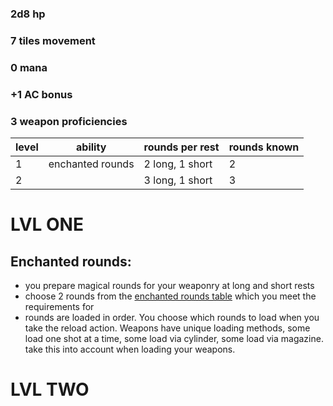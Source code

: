 ### 2d8 hp

### 7 tiles movement

### 0 mana 

### +1 AC bonus

### 3 weapon proficiencies 

| level | ability | rounds per rest | rounds known |
| --- | --- | --- | --- |
| 1 | enchanted rounds | 2 long, 1 short | 2 |
| 2 |  | 3 long, 1 short | 3 |

# LVL ONE

## Enchanted rounds:

  + you prepare magical rounds for your weaponry at long and short rests
  + choose 2 rounds from the [enchanted rounds table](../Equipment/consumables/EnchantedAmmo.md) which you meet the requirements for
  + rounds are loaded in order. You choose which rounds to load when you take the reload action. Weapons have unique loading methods, some load one shot at a time, some load via cylinder, some load via magazine. take this into account when loading your weapons.

# LVL TWO 
